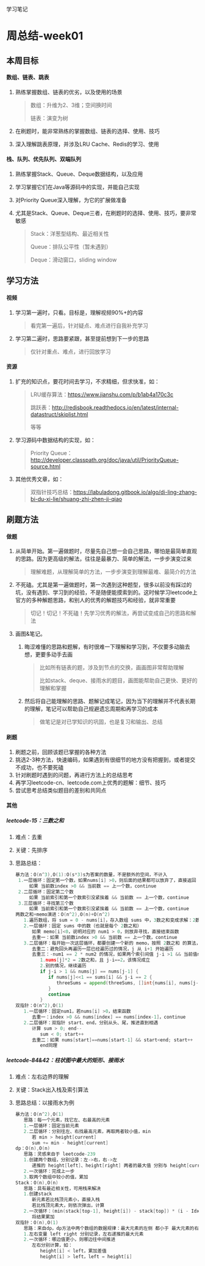 学习笔记

# 周总结-week01

## 本周目标

#### 数组、链表、跳表

1. 熟练掌握数组、链表的优劣，以及使用的场景

   > 数组：升维为2、3维；空间换时间
   >
   > 链表：演变为树

2. 在刷题时，能非常熟练的掌握数组、链表的选择、使用、技巧

3. 深入理解跳表原理，并涉及LRU Cache、Redis的学习、使用

#### 栈、队列、优先队列、双端队列

1. 熟练掌握Stack、Queue、Deque数据结构，以及应用

2. 学习掌握它们在Java等源码中的实现，并能自己实现

3. 对Priority Queue深入理解，为它的扩展做准备

4. 尤其是Stack、Queue、Deque三者，在刷题时的选择、使用、技巧，要非常敏感

   > Stack：洋葱型结构、最近相关性
   >
   > Queue：排队公平性（暂未遇到）
   >
   > Deque：滑动窗口，sliding window

## 学习方法

#### 视频

1. 学习第一遍时，只看。目标是，理解视频90%+的内容

   > 看完第一遍后，针对疑点、难点进行自我补充学习

2. 学习第二遍时，思路要紧跟，甚至提前想到下一步的思路

   > 仅针对重点、难点，进行回放学习

#### 资源

1. 扩充的知识点，要花时间去学习，不求精细，但求快准，如：

   > LRU缓存算法：https://www.jianshu.com/p/b1ab4a170c3c
   >
   > 跳跃表：http://redisbook.readthedocs.io/en/latest/internal-datastruct/skiplist.html
   >
   > 等等

2. 学习源码中数据结构的实现，如：

   > Priority Queue：http://developer.classpath.org/doc/java/util/PriorityQueue-source.html

3. 其他优秀文章，如：

   > 双指针技巧总结：https://labuladong.gitbook.io/algo/di-ling-zhang-bi-du-xi-lie/shuang-zhi-zhen-ji-qiao

## 刷题方法

#### 做题

1. 从简单开始。第一遍做题时，尽量先自己想一会自己思路，哪怕是最简单直观的思路。因为更高级的解法，往往是最暴力、简单的解法，一步步演变过来

   > 理解难题，从理解简单的方法，一步步演变到理解最难、最简介的方法

2. 不死磕。尤其是第一遍做题时，第一次遇到这种题型，很多以前没有踩过的坑，没有遇到、学习到的经验，不是随便能摸索到的。这时候学习leetcode上官方的多种解题思路，和别人的优秀的解题技巧和经验，就非常重要

   > 切记！切记！不死磕！先学习优秀的解法，再尝试变成自己的思路和解法

3. 画图&笔记。

   1. 晦涩难懂的思路和题解，有时很难一下理解和学习到，不仅要多动脑去想，更要多动手去画

      > 比如所有链表的题，涉及到节点的交换，画画图非常帮助理解
      >
      > 比如stack、deque、接雨水的题目，画图能帮助自己更快、更好的理解和掌握

   2. 然后将自己能理解的思路、题解记成笔记，因为当下的理解并不代表长期的理解，笔记可以帮助自己规避遗忘周期和再学习的成本

      > 做笔记是对已学知识的巩固，也是复习和输出、总结

#### 刷题

1. 刷题之前，回顾该题已掌握的各种方法
2. 挑选2-3种方法，快速编码，如果遇到有很细节的地方没有把握到，或者提交不成功，也不要死磕
3. 针对刷题时遇到的问题，再进行方法上的总结思考
4. 再学习leetcode-cn、leetcode.com上优秀的题解：细节、技巧
5. 尝试思考总结类似题目的差别和共同点

#### 其他

##### leetcode-15：三数之和

1. 难点：去重

2. 关键：先排序

3. 思路总结：

   ```go
   暴力法：O(n^3),O(1):O(s*3)s为答案的数量，不是额外的空间，不计入
   	1.一层循环：固定第一个数，如果nums[i] >0，则后面的结果都可以放弃了，直接返回
   		如果 当前数index >0 && 当前数 == 上一个数，continue
   	2.二层循环：固定第二个数
   		如果 当前索引和第一个数索引没紧挨着 && 当前数 == 上一个数，continue
   	3.三层循环：寻找第三个数
   		如果 当前索引和第一个数索引没紧挨着 && 当前数 == 上一个数，continue
   两数之和+memo演进：O(n^2),O(n)+O(n^2)
      1.遍历数组，将 sum = 0 - nums[i]，存入数组 sums 中，3数之和变成求解：2数之和，寻找 num2+num3=-num1
      2.一层循环：固定 sums 中的数（也就是每个 2数之和）
         如果 memo[i]<0，说明对应的 num1 > 0，则放弃寻找，直接结束函数
         去重一：如果 当前数index >0 && 当前数 == 上一个数，continue
      3.二层循环：每开始一次这层循环，都要创建一个新的 memo，按照 2数之和 的算法，寻找结果 num2、num3
         去重二：避免回头再遍历一层已经遍历过的情况，j 从 i+1 开始遍历
         去重三：-num1 == 2 * num2 的情况，如果两个索引间值 j-i >1 && 当前值nums[j]==nums[j-1]
            1.nums[j]*2 = 2数之和，且 j-i==2，该情况成立
            2.别的情况，继续遍历
            if j-i > 1 && nums[j] == nums[j-1] {
               if nums[j]<<1 == sums[i] && j-i == 2 {
                  threeSums = append(threeSums, []int{nums[i], nums[j-1], nums[j]})
               }
               continue
            }
   双指针：O(n^2),O(1)
      1.一层循环：固定num1，若nums[i] >0，结束函数
         去重一：index >0 && nums[index] == nums[index-1]，continue
      2.二层循环：双指针 start、end，分别从头、尾，推进直到相遇
         计算 sum > 0; end--
            sum < 0; start++
         去重二：如果 nums[start]==nums[start-1] && start<end; start++
            end同理
   ```

##### leetcode-84&42：柱状图中最大的矩形、接雨水

1. 难点：左右边界的理解

2. 关键：Stack出入栈及索引算法

3. 思路总结：以接雨水为例

   ```go
   暴力法：O(n^2),O(1)
      思路：每一个元素，找它左、右最高的元素
      1.一层循环：固定当前元素
      2.二层循环：分别往左、右找最高元素，再取两者较小值，min
         若 min > height[current]
         sum += min - height[current]
   dp：O(n),O(n)
      思路：灵感来自于 leetcode-239
      1.创建两个数组，分别记录：左->右，右->左
         递推的 height[left]、height[right] 两者的最大值 分别与 height[current] 的差值
      2.一次循环：完成上一步
      3.取两个数组中较小的值，累加
   Stack：O(n),O(n)
      思路：具有最近相关性，可用栈来解决
      1.创建stack
         新元素若比栈顶元素小，直接入栈
         若比栈顶元素大，则依次弹出，计算
      2.一次循环：(min(stack[top-1], height[i]) - stack[top]) * (i - Idx(top-1) - 1)
         将结果累加
   双指针：O(n),O(1)
      思路：来自dp，dp方法中两个数组的数据规律：最大元素的左侧 都小于 最大元素的右侧；反之亦然
      1.左右变量 left right 分别记录，左右递推的最大元素
      2.一次循环：哪边值更小，则哪边往中间推进
         左右分别计算，如：
            height[i] < left，累加差值
            height[i] > left，left = height[i]
   ```

